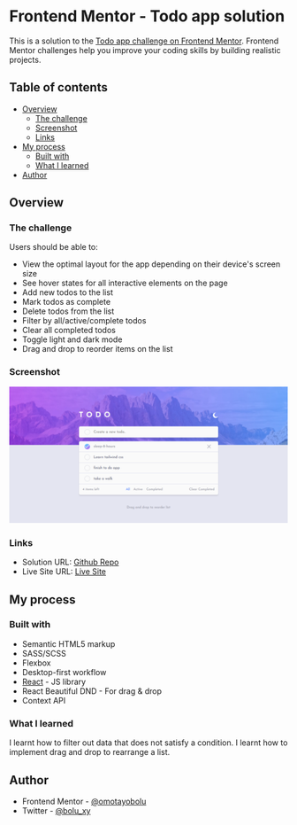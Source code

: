 # Frontend Mentor - Todo app solution

This is a solution to the [Todo app challenge on Frontend Mentor](https://www.frontendmentor.io/challenges/todo-app-Su1_KokOW). Frontend Mentor challenges help you improve your coding skills by building realistic projects.

## Table of contents

- [Overview](#overview)
  - [The challenge](#the-challenge)
  - [Screenshot](#screenshot)
  - [Links](#links)
- [My process](#my-process)
  - [Built with](#built-with)
  - [What I learned](#what-i-learned)
- [Author](#author)

## Overview

### The challenge

Users should be able to:

- View the optimal layout for the app depending on their device's screen size
- See hover states for all interactive elements on the page
- Add new todos to the list
- Mark todos as complete
- Delete todos from the list
- Filter by all/active/complete todos
- Clear all completed todos
- Toggle light and dark mode
- Drag and drop to reorder items on the list

### Screenshot

![](./src/assets/FireShot%20Capture%20ToDo%20Screenshot.png)

### Links

- Solution URL: [Github Repo](https://github.com/omotayobolu/todo-app)
- Live Site URL: [Live Site](https://todo-app-omotayo.netlify.app/)

## My process

### Built with

- Semantic HTML5 markup
- SASS/SCSS
- Flexbox
- Desktop-first workflow
- [React](https://reactjs.org/) - JS library
- React Beautiful DND - For drag & drop
- Context API

### What I learned

I learnt how to filter out data that does not satisfy a condition.
I learnt how to implement drag and drop to rearrange a list.

## Author

- Frontend Mentor - [@omotayobolu](https://www.frontendmentor.io/profile/omotayobolu)
- Twitter - [@bolu_xy](https://www.twitter.com/bolu_xy)

